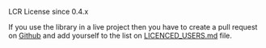 LCR License since 0.4.x

If you use the library in a live project then you have to create a pull request
on [Github](https://github.com/otobus/event_bus_postgres) and add yourself to
the list on [LICENCED_USERS.md](https://github.com/otobus/event_bus_postgres/blob/master/LICENCED_USERS.md)
file.
